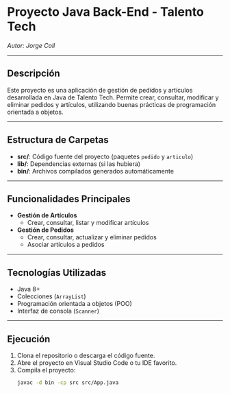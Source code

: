 # Proyecto Java Back-End - Talento Tech

_Autor: Jorge Coll_

---

## Descripción

Este proyecto es una aplicación de gestión de pedidos y artículos desarrollada en Java de Talento Tech. Permite crear, consultar, modificar y eliminar pedidos y artículos, utilizando buenas prácticas de programación orientada a objetos.

---

## Estructura de Carpetas

- **src/**: Código fuente del proyecto (paquetes `pedido` y `articulo`)
- **lib/**: Dependencias externas (si las hubiera)
- **bin/**: Archivos compilados generados automáticamente

---

## Funcionalidades Principales

- **Gestión de Artículos**
  - Crear, consultar, listar y modificar artículos
- **Gestión de Pedidos**
  - Crear, consultar, actualizar y eliminar pedidos
  - Asociar artículos a pedidos

---

## Tecnologías Utilizadas

- Java 8+
- Colecciones (`ArrayList`)
- Programación orientada a objetos (POO)
- Interfaz de consola (`Scanner`)

---

## Ejecución

1. Clona el repositorio o descarga el código fuente.
2. Abre el proyecto en Visual Studio Code o tu IDE favorito.
3. Compila el proyecto:
   ```sh
   javac -d bin -cp src src/App.java